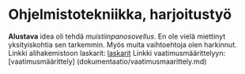 # Ohjelmistotekniikka, harjoitustyö
**Alustava** idea oli tehdä *muistiinpanosovellus*. En ole vielä miettinyt
yksityiskohtia sen tarkemmin. Myös muita vaihtoehtoja olen harkinnut.
Linkki alihakemistoon laskarit: [laskarit](laskarit)
Linkki vaatimusmäärittelyyn: [vaatimusmäärittely] (dokumentaatio/vaatimusmaarittely.md)

